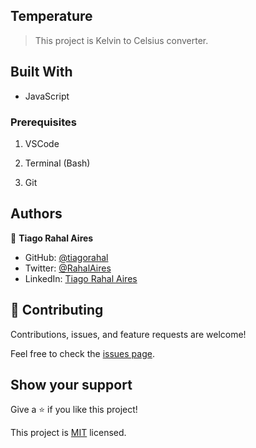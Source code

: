 ## Temperature

> This project is Kelvin to Celsius converter.



## Built With

- JavaScript

### Prerequisites

1. VSCode

2. Terminal (Bash)

3. Git


## Authors

👤 **Tiago Rahal Aires**

- GitHub: [@tiagorahal](https://github.com/tiagorahal)
- Twitter: [@RahalAires](https://twitter.com/RahalAires)
- LinkedIn: [Tiago Rahal Aires](https://linkedin.com/tiagorahal)

## 🤝 Contributing

Contributions, issues, and feature requests are welcome!

Feel free to check the [issues page](https://github.com/tiagorahal/JS-Learning/issues).

## Show your support

Give a ⭐️ if you like this project!



This project is [MIT](./MIT.md) licensed.

